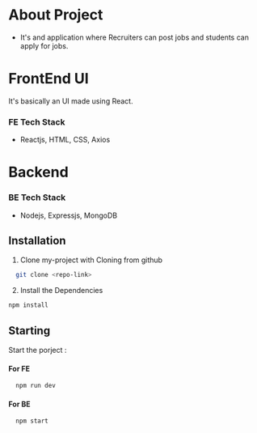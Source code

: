 # About Project
- It's and application where Recruiters can post jobs and students can apply for jobs. 

# FrontEnd UI
It's basically an UI made using React.

### FE Tech Stack
- Reactjs, HTML, CSS, Axios

# Backend
### BE Tech Stack
- Nodejs, Expressjs, MongoDB


## Installation

1. Clone my-project with Cloning from github

```bash
  git clone <repo-link>
```
2. Install the Dependencies

```bash
npm install
```

## Starting
Start the porject :

#### For FE
```bash
  npm run dev
```

#### For BE
```bash
  npm start
```


